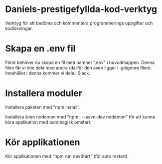 # Daniels-prestigefyllda-kod-verktyg
Verktyg för att bedöma och kommentera programmerings uppgifter och kodlösningar. 

# Skapa en .env fil
Först behöver du skapa en fil med namnet ".env" i huvudmappen. Denna filen får vi inte dela med andra (därför den även ligger i .gitignore filen). Innehållet i denna kommer vi dela i Slack. 

# Installera moduler
Installera paketen med "npm install". 

Installera även nodemon med "npm i --save-dev nodemon" för att kunna köra applikation med automagisk omstart. 

# Kör applikationen
Kör applikationen med "npm run devStart" (för auto restart). 

